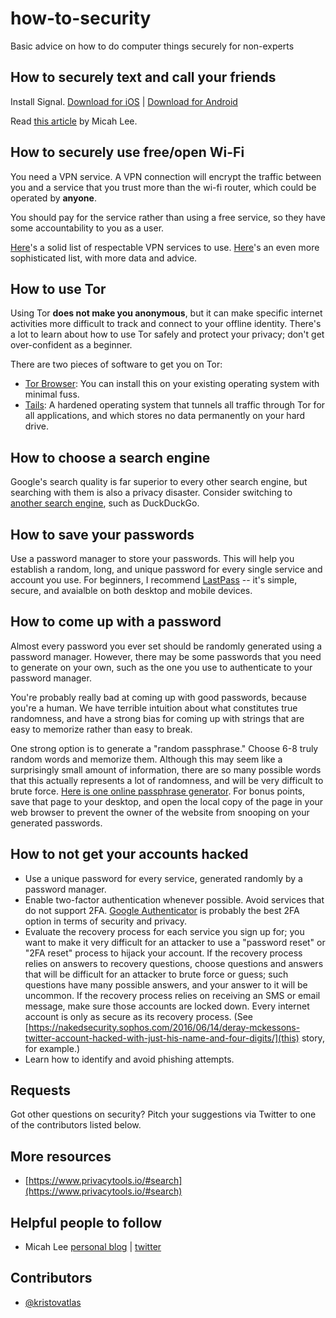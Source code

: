 # how-to-security
Basic advice on how to do computer things securely for non-experts

## How to securely text and call your friends

Install Signal. [Download for iOS](https://itunes.apple.com/us/app/signal-private-messenger/id874139669?mt=8) | [Download for Android](https://play.google.com/store/apps/details?id=org.thoughtcrime.securesms&hl=en)

Read [this article](https://theintercept.com/2016/07/02/security-tips-every-signal-user-should-know/) by Micah Lee.

## How to securely use free/open Wi-Fi

You need a VPN service. A VPN connection will encrypt the traffic between you and a service that you trust more than the wi-fi router, which could be operated by __anyone__.

You should pay for the service rather than using a free service, so they have some accountability to you as a user.

[Here](https://www.privacytools.io/#vpn)'s  a solid list of respectable VPN services to use.
[Here](https://thatoneprivacysite.net/)'s an even more sophisticated list, with more data and advice.

## How to use Tor

Using Tor **does not make you anonymous**, but it can make specific internet activities more difficult to track and connect to your offline identity. There's a lot to learn about how to use Tor safely and protect your privacy; don't get over-confident as a beginner.

There are two pieces of software to get you on Tor:

* [Tor Browser](https://www.torproject.org/projects/torbrowser.html.en): You can install this on your existing operating system with minimal fuss.
* [Tails](https://tails.boum.org/): A hardened operating system that tunnels all traffic through Tor for all applications, and which stores no data permanently on your hard drive.

## How to choose a search engine

Google's search quality is far superior to every other search engine, but searching with them is also a privacy disaster. Consider switching to [another search engine](https://www.privacytools.io/#search), such as DuckDuckGo.

## How to save your passwords

Use a password manager to store your passwords. This will help you establish a random, long, and unique password for every single service and account you use. For beginners, I recommend [LastPass](https://lastpass.com/) -- it's simple, secure, and avaialble on both desktop and mobile devices.

## How to come up with a password

Almost every password you ever set should be randomly generated using a password manager. However, there may be some passwords that you need to generate on your own, such as the one you use to authenticate to your password manager. 

You're probably really bad at coming up with good passwords, because you're a human. We have terrible intuition about what constitutes true randomness, and have a strong bias for coming up with strings that are easy to memorize rather than easy to break.

One strong option is to generate a "random passphrase." Choose 6-8 truly random words and memorize them. Although this may seem like a surprisingly small amount of information, there are so many possible words that this actually represents a lot of randomness, and will be very difficult to brute force. [Here is one online passphrase generator](https://www.fourmilab.ch/javascrypt/pass_phrase.html). For bonus points, save that page to your desktop, and open the local copy of the page in your web browser to prevent the owner of the website from snooping on your generated passwords.

## How to not get your accounts hacked

* Use a unique password for every service, generated randomly by a password manager.
* Enable two-factor authentication whenever possible. Avoid services that do not support 2FA. [Google Authenticator](https://en.wikipedia.org/wiki/Google_Authenticator) is probably the best 2FA option in terms of security and privacy.
* Evaluate the recovery process for each service you sign up for; you want to make it very difficult for an attacker to use a "password reset" or "2FA reset" process to hijack your account. If the recovery process relies on answers to recovery questions, choose questions and answers that will be difficult for an attacker to brute force or guess; such questions have many possible answers, and your answer to it will be uncommon. If the recovery process relies on receiving an SMS or email message, make sure those accounts are locked down. Every internet account is only as secure as its recovery process. (See [https://nakedsecurity.sophos.com/2016/06/14/deray-mckessons-twitter-account-hacked-with-just-his-name-and-four-digits/](this) story, for example.)
* Learn how to identify and avoid phishing attempts.

## Requests

Got other questions on security? Pitch your suggestions via Twitter to one of the contributors listed below.

## More resources

* [https://www.privacytools.io/#search](https://www.privacytools.io/#search)

## Helpful people to follow

* Micah Lee [personal blog](https://micahflee.com/) | [twitter](https://twitter.com/micahflee)

## Contributors

* [@kristovatlas](https://www.twitter.com/kristovatlas)
